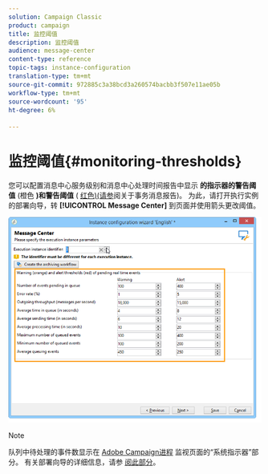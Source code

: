 ```yaml
---
solution: Campaign Classic
product: campaign
title: 监控阈值
description: 监控阈值
audience: message-center
content-type: reference
topic-tags: instance-configuration
translation-type: tm+mt
source-git-commit: 972885c3a38bcd3a260574bacbb3f507e11ae05b
workflow-type: tm+mt
source-wordcount: '95'
ht-degree: 6%

---
```



# 监控阈值{#monitoring-thresholds}

您可以配置消息中心服务级别和消息中心处理时间报告中显示 **的指示器的警告阈值** (橙色 **)和警告阈值** ( [红色)(请参](../../message-center/using/about-transactional-messaging-reports.md)阅关于事务消息报告)。 为此，请打开执行实例的部署向导，转 **[!UICONTROL Message Center]** 到页面并使用箭头更改阈值。

![](assets/messagecenter_monitor_events_001.png)

>[!NOTE]
>
>队列中待处理的事件数显示在 [Adobe Campaign进程](../../production/using/monitoring-processes.md#system-indicators) 监视页面的“系统指示器”部分。 有关部署向导的详细信息，请参 [阅此部分](../../installation/using/deploying-an-instance.md#deployment-wizard)。

